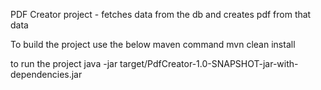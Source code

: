 PDF Creator project - fetches data from the db and creates pdf from that data

To build the project use the below maven command
mvn clean install

to run the project
java -jar target/PdfCreator-1.0-SNAPSHOT-jar-with-dependencies.jar 
